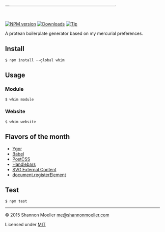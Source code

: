 <img src="https://cloud.githubusercontent.com/assets/155164/13732439/293121f0-e959-11e5-9aae-8ade3994058c.png" alt="whim" width="360" style="max-width:100%;height:1%;" />

[![NPM version][npm-img]][npm-url] [![Downloads][downloads-img]][npm-url] [![Tip][amazon-img]][amazon-url]

A protean boilerplate generator based on my mercurial preferences.

## Install

    $ npm install --global whim

## Usage

### Module

    $ whim module

### Website

    $ whim website

## Flavors of the month

- [Ygor](https://github.com/shannonmoeller/ygor)
- [Babel](https://babeljs.io)
- [PostCSS](https://github.com/postcss/postcss)
- [Handlebars](http://handlebarsjs.com)
- [SVG External Content](https://github.com/jonathantneal/svg4everybody)
- [document.registerElement](https://github.com/WebReflection/document-register-element)

## Test

    $ npm test

----

© 2015 Shannon Moeller <me@shannonmoeller.com>

Licensed under [MIT](http://shannonmoeller.com/mit.txt)

[amazon-img]:    https://img.shields.io/badge/amazon-tip_jar-yellow.svg?style=flat-square
[amazon-url]:    https://www.amazon.com/gp/registry/wishlist/1VQM9ID04YPC5?sort=universal-price
[downloads-img]: http://img.shields.io/npm/dm/whim.svg?style=flat-square
[npm-img]:       http://img.shields.io/npm/v/whim.svg?style=flat-square
[npm-url]:       https://npmjs.org/package/whim
